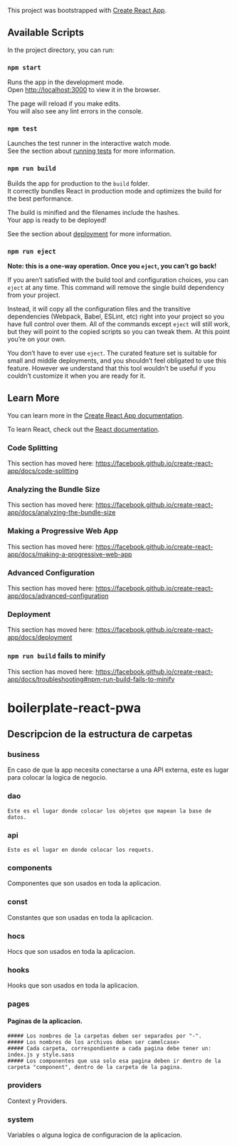 This project was bootstrapped with [Create React App](https://github.com/facebook/create-react-app).

## Available Scripts

In the project directory, you can run:

### `npm start`

Runs the app in the development mode.<br>
Open [http://localhost:3000](http://localhost:3000) to view it in the browser.

The page will reload if you make edits.<br>
You will also see any lint errors in the console.

### `npm test`

Launches the test runner in the interactive watch mode.<br>
See the section about [running tests](https://facebook.github.io/create-react-app/docs/running-tests) for more information.

### `npm run build`

Builds the app for production to the `build` folder.<br>
It correctly bundles React in production mode and optimizes the build for the best performance.

The build is minified and the filenames include the hashes.<br>
Your app is ready to be deployed!

See the section about [deployment](https://facebook.github.io/create-react-app/docs/deployment) for more information.

### `npm run eject`

**Note: this is a one-way operation. Once you `eject`, you can’t go back!**

If you aren’t satisfied with the build tool and configuration choices, you can `eject` at any time. This command will remove the single build dependency from your project.

Instead, it will copy all the configuration files and the transitive dependencies (Webpack, Babel, ESLint, etc) right into your project so you have full control over them. All of the commands except `eject` will still work, but they will point to the copied scripts so you can tweak them. At this point you’re on your own.

You don’t have to ever use `eject`. The curated feature set is suitable for small and middle deployments, and you shouldn’t feel obligated to use this feature. However we understand that this tool wouldn’t be useful if you couldn’t customize it when you are ready for it.

## Learn More

You can learn more in the [Create React App documentation](https://facebook.github.io/create-react-app/docs/getting-started).

To learn React, check out the [React documentation](https://reactjs.org/).

### Code Splitting

This section has moved here: https://facebook.github.io/create-react-app/docs/code-splitting

### Analyzing the Bundle Size

This section has moved here: https://facebook.github.io/create-react-app/docs/analyzing-the-bundle-size

### Making a Progressive Web App

This section has moved here: https://facebook.github.io/create-react-app/docs/making-a-progressive-web-app

### Advanced Configuration

This section has moved here: https://facebook.github.io/create-react-app/docs/advanced-configuration

### Deployment

This section has moved here: https://facebook.github.io/create-react-app/docs/deployment

### `npm run build` fails to minify

This section has moved here: https://facebook.github.io/create-react-app/docs/troubleshooting#npm-run-build-fails-to-minify
# boilerplate-react-pwa

## Descripcion de la estructura de carpetas

### business
  En caso de que la app necesita conectarse a una API externa, este es lugar para colocar la logica de negocio.

  ### dao
    Este es el lugar donde colocar los objetos que mapean la base de datos.

  ### api
    Este es el lugar en donde colocar los requets.
    
### components
  Componentes que son usados en toda la aplicacion.
  
### const
  Constantes que son usadas en toda la aplicacion.

### hocs
  Hocs que son usados en toda la aplicacion.

### hooks
  Hooks que son usados en toda la aplicacion.

### pages
  #### Paginas de la aplicacion.
    ##### Los nombres de la carpetas deben ser separados por "-".
    ##### Los nombres de los archivos deben ser camelcase>
    ##### Cada carpeta, correspondiente a cada pagina debe tener un: index.js y style.sass
    ##### Los componentes que usa solo esa pagina deben ir dentro de la carpeta "component", dentro de la carpeta de la pagina.

### providers
  Context y Providers.
  
### system
  Variables o alguna logica de configuracion de la aplicacion.
